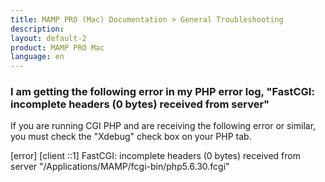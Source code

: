```yaml
---
title: MAMP PRO (Mac) Documentation > General Troubleshooting
description: 
layout: default-2
product: MAMP PRO Mac
language: en
---
```


### I am getting the following error in my PHP error log, "FastCGI: incomplete headers (0 bytes) received from server"

If you are running CGI PHP and are receiving the following error or similar, you must check the "Xdebug" check box on your PHP tab.

[error] [client ::1] FastCGI: incomplete headers (0 bytes) received from server "/Applications/MAMP/fcgi-bin/php5.6.30.fcgi"



